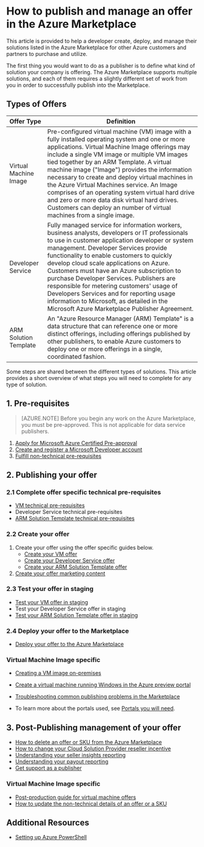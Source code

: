 <properties
   pageTitle="Overview of how to create and deploy an offer to the Marketplace | Microsoft Azure"
   description="Understand the steps required to become an approved Microsoft Developer and create and deploy a virtual machine image, template, data service, or developer service in the Azure Marketplace"
   services="marketplace-publishing"
   documentationCenter=""
   authors="HannibalSII"
   manager=""
   editor=""/>

<tags
   ms.service="marketplace"
   ms.devlang="na"
   ms.topic="article"
   ms.tgt_pltfrm="na"
   ms.workload="na"
   ms.date="06/26/2016"
   ms.author="hascipio" />

# How to publish and manage an offer in the Azure Marketplace
This article is provided to help a developer create,  deploy, and manage their solutions listed in the Azure Marketplace for other Azure customers and partners to purchase and utilize.

The first thing you would want to do as a publisher is to define what kind of solution your company is offering. The Azure Marketplace supports multiple solutions, and each of them requires a slightly different set of work from you in order to successfully publish into the Marketplace.

## Types of Offers
|Offer Type| Definition |
|---|---|
|Virtual Machine Image | Pre-configured virtual machine (VM) image with a fully installed operating system and one or more applications. Virtual Machine Image offerings may include a single VM image or multiple VM images tied together by an ARM Template. A virtual machine image ("Image") provides the information necessary to create and deploy virtual machines in the Azure Virtual Machines service. An Image comprises of an operating system virtual hard drive and zero or more data disk virtual hard drives. Customers can deploy an number of virtual machines from a single image.|
|Developer Service| Fully managed service for information workers, business analysts, developers or IT professionals to use in customer application developer or system management. Developer Services provide functionality to enable customers to quickly develop cloud scale applications on Azure. Customers must have an Azure subscription to purchase Developer Services. Publishers are responsible for metering customers' usage of Developers Services and for reporting usage information to Microsoft, as detailed in the Microsoft Azure Marketplace Publisher Agreement.|
|ARM Solution Template|An "Azure Resource Manager (ARM) Template" is a data structure that can reference one or more distinct offerings, including offerings published by other publishers, to enable Azure customers to deploy one or more offerings in a single, coordinated fashion.|

Some steps are shared between the different types of solutions. This article provides a short overview of what steps you will need to complete for any type of solution.

## 1. Pre-requisites

> [AZURE.NOTE] Before you begin any work on the Azure Marketplace, you must be pre-approved. This is not applicable for data service publishers.

1. [Apply for Microsoft Azure Certified Pre-approval](marketplace-publishing-azure-certification.md)
2. [Create and register a Microsoft Developer account](marketplace-publishing-accounts-creation-registration.md)
3. [Fulfill non-technical pre-requisites](marketplace-publishing-pre-requisites.md)

## 2. Publishing your offer
### 2.1 Complete offer specific technical pre-requisites
- [VM technical pre-requisites](marketplace-publishing-vm-image-creation-prerequisites.md)
- Developer Service technical pre-requisites
- [ARM Solution Template technical pre-requisites](marketplace-publishing-solution-template-creation-prerequisites.md)

### 2.2 Create your offer
1. Create your offer using the offer specific guides below.
    - [Create your VM offer](marketplace-publishing-vm-image-creation.md)
    - [Create your Developer Service offer](marketplace-publishing-dev-service-creation.md)
    - [Create your ARM Solution Template offer](marketplace-publishing-solution-template-creation.md)
2. [Create your offer marketing content](marketplace-publishing-push-to-staging.md)

### 2.3 Test your offer in staging
- [Test your VM offer in staging](marketplace-publishing-vm-image-test-in-staging.md)
- Test your Developer Service offer in staging
- [Test your ARM Solution Template offer in staging](marketplace-publishing-solution-template-test-in-staging.md)

### 2.4 Deploy your offer to the Marketplace
- [Deploy your offer to the Azure Marketplace](marketplace-publishing-push-to-production.md)

### Virtual Machine Image specific ###
- [Creating a VM image on-premises](marketplace-publishing-vm-image-creation-on-premise.md)
- [Create a virtual machine running Windows in the Azure preview portal](../virtual-machines/virtual-machines-windows-hero-tutorial.md)


- [Troubleshooting common publishing problems in the Marketplace](marketplace-publishing-support-common-issues.md)
- To learn more about the portals used, see [Portals you will need](marketplace-publishing-portals.md).


## 3. Post-Publishing management of your offer
- [How to delete an offer or SKU from the Azure Marketplace](marketplace-publishing-vm-image-post-publishing.md#4-how-to-delete-a-live-offer-or-sku-from-the-azure-marketplace)
- [How to change your Cloud Solution Provider reseller incentive](marketplace-publishing-csp-incentive.md)
- [Understanding your seller insights reporting](marketplace-publishing-report-seller-insights.md)
- [Understanding your payout reporting](marketplace-publishing-report-payout.md)
- [Get support as a publisher](marketplace-publishing-get-publisher-support.md)

### Virtual Machine Image specific ###
- [Post-production guide for virtual machine offers](marketplace-publishing-vm-image-post-publishing.md)
- [How to update the non-technical details of an offer or a SKU](marketplace-publishing-vm-image-post-publishing.md#2-how-to-update-the-non-technical-details-of-an-offer-or-a-sku)

## Additional Resources
- [Setting up Azure PowerShell](marketplace-publishing-powershell-setup.md)
